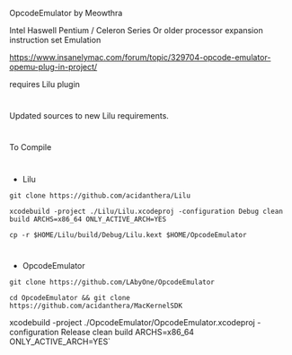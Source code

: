 OpcodeEmulator by Meowthra

Intel Haswell Pentium / Celeron Series Or older processor expansion instruction set Emulation

https://www.insanelymac.com/forum/topic/329704-opcode-emulator-opemu-plug-in-project/

requires Lilu plugin

#
Updated sources to new Lilu requirements.
#
To Compile
#
- Lilu

`git clone https://github.com/acidanthera/Lilu`

`xcodebuild -project ./Lilu/Lilu.xcodeproj -configuration Debug clean build ARCHS=x86_64 ONLY_ACTIVE_ARCH=YES`

`cp -r $HOME/Lilu/build/Debug/Lilu.kext $HOME/OpcodeEmulator`
#
- OpcodeEmulator

`git clone https://github.com/LAbyOne/OpcodeEmulator`

`cd OpcodeEmulator && git clone https://github.com/acidanthera/MacKernelSDK`

xcodebuild -project ./OpcodeEmulator/OpcodeEmulator.xcodeproj -configuration Release clean build ARCHS=x86_64 ONLY_ACTIVE_ARCH=YES`
#

